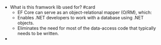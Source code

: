 - What is this framwork lib used for? #card
	- EF Core can serve as an object-relational mapper (O/RM), which:
	- Enables .NET developers to work with a database using .NET objects.
	- Eliminates the need for most of the data-access code that typically needs to be written.
-